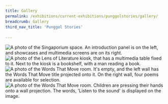 ```yaml
---
title: Gallery
permalink: /exhibitions/current-exhibitions/punggolstories/gallery/
breadcrumb: Gallery
third_nav_title: 'Punggol Stories'

---
```


<img srcset="/images/event-images/punggol-stories/prl_04_400w.jpg 400w, /images/event-images/punggol-stories/prl_04_1000w.jpg 1000w" sizes="(max-width: 500px) 40vw, 100vw" height="675" width="1000" src="/images/event-images/punggol-stories/prl_04_400w.jpg" alt="A photo of the Singaporium space. An introduction panel is on the left, and showcases and multimedia screens are on its right.">

<img srcset="/images/event-images/punggol-stories/prl_03_400w.jpg 400w, /images/event-images/punggol-stories/prl_03_1000w.jpg 1000w" sizes="(max-width: 500px) 40vw, 100vw" height="667" width="1000" src="/images/event-images/punggol-stories/prl_03_400w.jpg" alt="A photo of the Lens of Literature kiosk, that has a multimedia table fixed to it. Next to the kiosk is a bookshelf, with a man reading a book.">

<img srcset="/images/event-images/punggol-stories/prl_01_400w.jpg 400w, /images/event-images/punggol-stories/prl_01_1000w.jpg 1000w" sizes="(max-width: 500px) 40vw, 100vw" height="667" width="1000" src="/images/event-images/punggol-stories/prl_01_400w.jpg" alt="A photo of the Words That Move room. It's empty, and the left wall has the Words That Move title projected onto it. On the right wall, four poems are available for selection.">

<img srcset="/images/event-images/punggol-stories/prl_02_400w.jpg 400w, /images/event-images/punggol-stories/prl_02_1000w.jpg 1000w" sizes="(max-width: 500px) 40vw, 100vw" height="667" width="1000" src="/images/event-images/punggol-stories/prl_02_400w.jpg" alt="A photo of the Words That Move room. Children are pressing their hands onto a wall projection. The words, 'Listen to the sound' is displayed on the image.">
